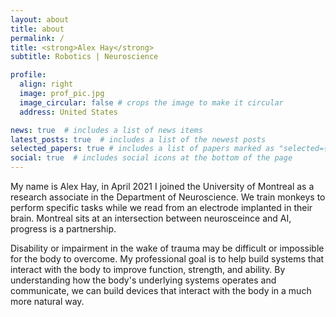 ```yaml
---
layout: about
title: about
permalink: /
title: <strong>Alex Hay</strong>
subtitle: Robotics | Neuroscience

profile:
  align: right
  image: prof_pic.jpg
  image_circular: false # crops the image to make it circular
  address: United States

news: true  # includes a list of news items
latest_posts: true  # includes a list of the newest posts
selected_papers: true # includes a list of papers marked as "selected={true}"
social: true  # includes social icons at the bottom of the page
---
```


My name is Alex Hay, in April 2021 I joined the University of Montreal as a research associate in the Department of Neuroscience. We train monkeys to perform specific tasks while we read from an electrode implanted in their brain. Montreal sits at an intersection between neurosceince and AI, progress is a partnership.

<!-- I'm currently a masters student of robotics at Northwestern University in Chicago. My passion lies in prosthetics, learning new ways of augmenting human ability, and making new methodologies accessible.

I received my BS in mechanical engineering in 2014 at Iowa State University. I completed my internship at the Rehabilitation Institute of Chicago (rebuilt as the [Shirley Ryan Ability Lab](https://www.sralab.org/)) then moved on to the start-up world developing computer vision technologies. In 2019, I was accepted into the Masters of Science in Robotics program at Northwestern University. -->

Disability or impairment in the wake of trauma may be difficult or impossible for the body to overcome. My professional goal is to help build systems that interact with the body to improve function, strength, and ability. By understanding how the body's underlying systems operates and communicate, we can build devices that interact with the body in a much more natural way.

<!-- Link to your social media connections, too. This theme is set up to use [Font Awesome icons](http://fortawesome.github.io/Font-Awesome/) and [Academicons](https://jpswalsh.github.io/academicons/), like the ones below. Add your Facebook, Twitter, LinkedIn, Google Scholar, or just disable all of them. -->
